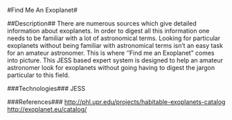 
#Find Me An Exoplanet#

##Description##
There are numerous sources which give detailed information about exoplanets. In order to digest all this information one needs to be familiar with a lot of astronomical terms. Looking for particular exoplanets without being familiar with astronomical terms isn’t an easy task for an amateur astronomer. This is where ‘’Find me an Exoplanet” comes into picture. This JESS based expert system is designed to help an amateur astronomer look for exoplanets without going having to digest the jargon particular to this field.


###Technologies###
JESS

###References###
http://phl.upr.edu/projects/habitable-exoplanets-catalog<br>
http://exoplanet.eu/catalog/

